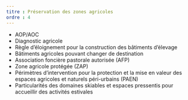 ```yaml
---
titre : Préservation des zones agricoles
ordre : 4
---
```

- AOP/AOC
- Diagnostic agricole 
- Règle d’éloignement pour la construction des bâtiments d’élevage
- Bâtiments agricoles pouvant changer de destination
- Association foncière pastorale autorisée (AFP) 
- Zone agricole protégée (ZAP) 
- Périmètres d’intervention pour la protection et la mise en valeur des espaces agricoles et naturels péri-urbains (PAEN)
- Particularités des domaines skiables et espaces pressentis pour accueillir des activités estivales